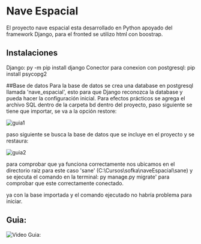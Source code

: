 # Nave Espacial

El proyecto nave espacial esta desarrollado en Python apoyado del framework Django, para el fronted se utilizo html con boostrap.

## Instalaciones

Django: py -m pip install django
Conector para conexion con postgresql: pip install psycopg2

##Base de datos
Para la base de datos se crea una database en postgresql llamada 'nave_espacial', esto para que Django reconozca la database y pueda hacer la configuración inicial.
Para efectos prácticos se agrega el archivo SQL dentro de la carpeta bd dentro del proyecto, paso siguiente se tiene que importar, se va a la opción restore:

![guia1](https://user-images.githubusercontent.com/111818427/217013148-97078257-d988-494d-ac82-d4a131f15011.jpg)

paso siguiente se busca la base de datos que se incluye en el proyecto y se restaura:

![guia2](https://user-images.githubusercontent.com/111818427/217013396-395e9598-705f-422c-9aae-feeed1830630.jpg)

para comprobar que ya funciona correctamente nos ubicamos en el directorio raíz para este caso 'sane' (C:\Cursos\sofka\naveEspacial\sane) y se ejecuta el comando en la terminal: py manage.py migrate' para comprobar que este correctamente conectado.

ya con la base importada y el comando ejecutado no habría problema para iniciar.

## Guia:

![Video Guia:](https://www.youtube.com/watch?v=ZC_wu2lAu8o)



